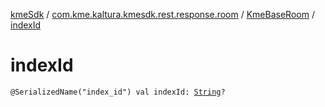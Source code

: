 [kmeSdk](../../index.md) / [com.kme.kaltura.kmesdk.rest.response.room](../index.md) / [KmeBaseRoom](index.md) / [indexId](./index-id.md)

# indexId

`@SerializedName("index_id") val indexId: `[`String`](https://kotlinlang.org/api/latest/jvm/stdlib/kotlin/-string/index.html)`?`